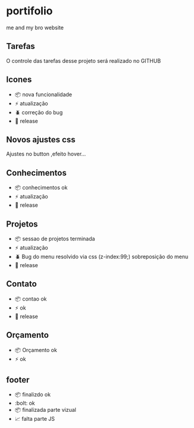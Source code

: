 # portifolio
me and my bro website

## Tarefas

O controle das tarefas desse projeto será realizado no GITHUB

## Icones

- :package: nova funcionalidade
- :zap: atualização
- :beetle: correção do bug
- :checkered_flag: release

## Novos ajustes css

Ajustes no button ,efeito hover...

## Conhecimentos

- :package: conhecimentos ok
- :zap: atualização
- :checkered_flag: release

## Projetos

- :package: sessao de projetos terminada
- :zap:  atualização
- :beetle: Bug do menu resolvido via css (z-index:99;) sobreposição do menu
- :checkered_flag: release

## Contato

- :package: contao ok 
- :zap:  ok
- :checkered_flag: release

## Orçamento

- :package:  Orçamento ok
- :zap:  ok

## footer
 - :package: finalizdo ok
 - :bolt: ok
 - :package: finalizada parte vizual
 - :chart_with_upwards_trend: falta parte JS

 